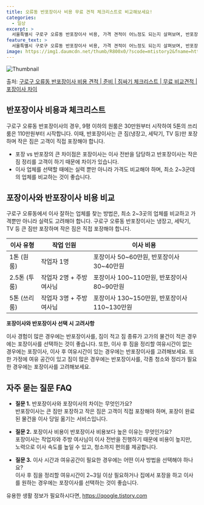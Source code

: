 ```yaml
---
title: 오류동 반포장이사 비용 무료 견적 체크리스트로 비교해보세요!
categories:
  - 일상
excerpt: >
  서울특별시 구로구 오류동 반포장이사 비용, 가격 견적이 어느정도 되는지 살펴보며, 반포장이사를 준비함에 있어 짐싸기 준비 체크리스트가 무엇인지 보겠습니다. 마지막으로 포장이사와 차이점을 통해 무료 비교견적으로 어떤 것이 더 합리적인 선택인지 공유 드립니다.구로구 오류동 포장이사 견적 샘플 보기 👈 클릭구로구 오류동 포장이사 가격 살펴보기 👈 클릭구로구 오류동 반포장이사 평균 이사 비용평수구로구 오류동 평균 이사 비용원룸 이사9평 이하 (1톤)30만원~투룸/쓰리룸 이사16평 ~ 20평 (2.5톤)80만원~쓰리룸 이사21평 (5톤) ~110만원~우리집 무료 이사견적 받기 👈 클릭포장 vs 반포장: 큰 차이점포장은 이사 전반을 담당하며, 반포장은 작은 짐 정리를 고객이 하기 때문에 가격 차이가 있습니다...
feature_text: >
  서울특별시 구로구 오류동 반포장이사 비용, 가격 견적이 어느정도 되는지 살펴보며, 반포장이사를 준비함에 있어 짐싸기 준비 체크리스트가 무엇인지 보겠습니다. 마지막으로 포장이사와 차이점을 통해 무료 비교견적으로 어떤 것이 더 합리적인 선택인지 공유 드립니다.구로구 오류동 포장이사 견적 샘플 보기 👈 클릭구로구 오류동 포장이사 가격 살펴보기 👈 클릭구로구 오류동 반포장이사 평균 이사 비용평수구로구 오류동 평균 이사 비용원룸 이사9평 이하 (1톤)30만원~투룸/쓰리룸 이사16평 ~ 20평 (2.5톤)80만원~쓰리룸 이사21평 (5톤) ~110만원~우리집 무료 이사견적 받기 👈 클릭포장 vs 반포장: 큰 차이점포장은 이사 전반을 담당하며, 반포장은 작은 짐 정리를 고객이 하기 때문에 가격 차이가 있습니다...
image: https://img1.daumcdn.net/thumb/R800x0/?scode=mtistory2&fname=https%3A%2F%2Fblog.kakaocdn.net%2Fdn%2FTQUAI%2FbtsHd9AHVR9%2Fps93Q4kOSzWuroxkroY3u1%2Fimg.webp
---
```


![Thumbnail](https://img1.daumcdn.net/thumb/R800x0/?scode=mtistory2&fname=https%3A%2F%2Fblog.kakaocdn.net%2Fdn%2FTQUAI%2FbtsHd9AHVR9%2Fps93Q4kOSzWuroxkroY3u1%2Fimg.webp)

<p>출처: <a href="https://qoogle.tistory.com/9838" rel="dofollow">구로구 오류동 반포장이사 비용 견적 | 준비 | 짐싸기 체크리스트 | 무료 비교견적 | 포장이사 차이</a> </p>

## 반포장이사 비용과 체크리스트

구로구 오류동 반포장이사의 경우, 9평 이하의 원룸은 30만원부터 시작하여 5톤의 쓰리룸은 110만원부터 시작합니다. 이때, 반포장이사는 큰
짐(냉장고, 세탁기, TV 등)만 포장하며 작은 짐은 고객이 직접 포장해야 합니다.

  * 포장 vs 반포장의 큰 차이점은 포장이사는 이사 전반을 담당하고 반포장이사는 작은 짐 정리를 고객이 하기 때문에 차이가 있습니다.
  * 이사 업체를 선택할 때에는 실력 뿐만 아니라 가격도 비교해야 하며, 최소 2~3군데의 업체를 비교하는 것이 좋습니다.

## 포장이사와 반포장이사 비용 비교

구로구 오류동에서 이사 잘하는 업체를 찾는 방법은, 최소 2~3곳의 업체를 비교하고 가격뿐만 아니라 실력도 고려해야 합니다. 구로구 오류동
반포장이사는 냉장고, 세탁기, TV 등 큰 짐만 포장하며 작은 짐은 직접 포장해야 합니다.

**이사 유형** | **작업 인원** | **이사 비용**  
---|---|---  
1톤 (원룸) | 작업자 1명 | 포장이사 50~60만원, 반포장이사 30~40만원  
2.5톤 (투룸) | 작업자 2명 + 주방 여사님 | 포장이사 100~110만원, 반포장이사 80~90만원  
5톤 (쓰리룸) | 작업자 3명 + 주방 여사님 | 포장이사 130~150만원, 반포장이사 110~130만원  
**포장이사와 반포장이사 선택 시 고려사항**

이사 경험이 많은 경우에는 반포장이사를, 짐이 적고 짐 종류가 고가의 물건이 적은 경우에는 포장이사를 선택하는 것이 좋습니다. 또한, 이사
후 짐을 정리할 여유시간이 없는 경우에는 포장이사, 이사 후 여유시간이 있는 경우에는 반포장이사를 고려해보세요. 또한 가정에 여유 공간이
있고 짐이 많은 경우에는 반포장이사를, 각종 청소와 정리가 필요한 경우에는 포장이사를 고려해보세요.

## 자주 묻는 질문 FAQ

  * **질문 1.** 반포장이사와 포장이사의 차이는 무엇인가요?  
반포장이사는 큰 짐만 포장하고 작은 짐은 고객이 직접 포장해야 하며, 포장이 완료된 물건을 이사 당일 옮기는 서비스입니다.

  * **질문 2.** 포장이사 비용이 반포장이사 비용보다 높은 이유는 무엇인가요?  
포장이사는 작업자와 주방 여사님이 이사 전반을 진행하기 때문에 비용이 높지만, 노력으로 이사 속도를 높일 수 있고, 청소까지 편의를
제공합니다.

  * **질문 3.** 이사 시간과 여유공간이 필요한 경우에는 어떤 이사 방법을 선택해야 하나요?  
이사 후 짐을 정리할 여유시간이 2~3일 이상 필요하거나 집에서 포장을 하고 이사를 원하는 경우에는 포장이사를 선택하는 것이 좋습니다.



 

유용한 생활 정보가 필요하시다면, <a href="https://qoogle.tistory.com" rel="dofollow">https://qoogle.tistory.com</a>


